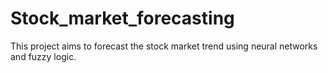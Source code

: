 # Stock_market_forecasting
This project aims to forecast the stock market trend using neural networks and fuzzy logic.
